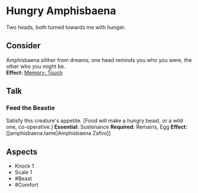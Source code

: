 # Hungry Amphisbaena
Two heads, both turned towards me with hunger.
## Consider
Amphisbaena slither from dreams; one head reminds you who you were, the other who you might be. <br>**Effect:** [Memory: Touch](https://uadaf.theevilroot.xyz/rowenarium/element/mem.touch)
## Talk
### Feed the Beastie
Satisfy this creature's appetite. \[Food will make a hungry beast, or a wild one, co-operative.]
**Essential:** Sustenance
**Required:** Remains, Egg
**Effect:** [[amphisbaena.tame|Amphisbaena Zafiro]]
## Aspects
- Knock 1
- Scale 1
- #Beast 
- #Comfort 